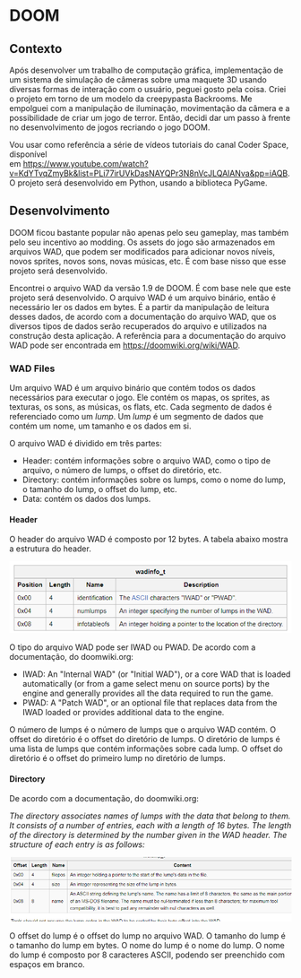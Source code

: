  # DOOM
 
## Contexto
 Após desenvolver um trabalho de computação gráfica, implementação de um
 sistema de simulação de câmeras sobre uma maquete 3D usando diversas formas de
 interação com o usuário, peguei gosto pela coisa. Criei o projeto em torno de
 um modelo da creepypasta Backrooms. Me empolguei com a manipulação de iluminação,
 movimentação da câmera e a possibilidade de criar um jogo de terror. Então, decidi
 dar um passo à frente no desenvolvimento de jogos recriando o jogo DOOM.

 Vou usar como referência a série de vídeos tutoriais do canal Coder Space, disponível	
 em https://www.youtube.com/watch?v=KdYTvqZmyBk&list=PLi77irUVkDasNAYQPr3N8nVcJLQAlANva&pp=iAQB.
 O projeto será desenvolvido em Python, usando a biblioteca PyGame.

## Desenvolvimento
 DOOM ficou bastante popular não apenas pelo seu gameplay, mas também pelo seu 
 incentivo ao modding. Os assets do jogo são armazenados em arquivos WAD, que
 podem ser modificados para adicionar novos níveis, novos sprites, novos sons,
 novas músicas, etc. É com base nisso que esse projeto será desenvolvido.

 Encontrei o arquivo WAD da versão 1.9 de DOOM. É com base nele que este projeto
 será desenvolvido. O arquivo WAD é um arquivo binário, então é necessário ler os 
 dados  em bytes. É a partir da manipulação de leitura desses dados, de acordo com 
 a documentação do arquivo WAD, que os diversos tipos de dados serão recuperados do
 arquivo e utilizados na construção desta aplicação. A referência para a 
 documentação do arquivo WAD pode ser encontrada em https://doomwiki.org/wiki/WAD.

### WAD Files
 Um arquivo WAD é um arquivo binário que contém todos os dados necessários para
 executar o jogo. Ele contém os mapas, os sprites, as texturas, os sons, as músicas,
 os flats, etc. Cada segmento de dados é referenciado como um *lump*. Um *lump* é um
 segmento de dados que contém um nome, um tamanho e os dados em si.

 O arquivo WAD é dividido em três partes: 
 * Header: contém informações sobre o arquivo WAD, como o tipo de arquivo, o número 
   de lumps, o offset do diretório, etc.
 * Directory: contém informações sobre os lumps, como o nome do lump, o tamanho do
   lump, o offset do lump, etc.
 * Data: contém os dados dos lumps.

#### Header
O header do arquivo WAD é composto por 12 bytes. A tabela abaixo mostra a estrutura
do header.

![img.png](assets/img.png)
    
O tipo do arquivo WAD pode ser IWAD ou PWAD. De acordo com a documentação, do
doomwiki.org:
 * IWAD: An "Internal WAD" (or "Initial WAD"), or a core WAD that is loaded 
   automatically (or from a game select menu on source ports) by the engine and 
   generally provides all the data required to run the game.
 * PWAD: A "Patch WAD", or an optional file that replaces data from the IWAD 
   loaded or provides additional data to the engine.
 
O número de lumps é o número de lumps que o arquivo WAD contém. O offset do diretório
é o offset do diretório de lumps. O diretório de lumps é uma lista de lumps que
contém informações sobre cada lump. O offset do diretório é o offset do primeiro
lump no diretório de lumps.

#### Directory
De acordo com a documentação, do doomwiki.org:

*The directory associates names of lumps with the data that belong to them. It 
consists of a number of entries, each with a length of 16 bytes. The length of 
the directory is determined by the number given in the WAD header. The structure 
of each entry is as follows:*

![img_1.png](assets/img_1.png)

O offset do lump é o offset do lump no arquivo WAD. O tamanho do lump é o tamanho
do lump em bytes. O nome do lump é o nome do lump. O nome do lump é composto por
8 caracteres ASCII, podendo ser preenchido com espaços em branco.

